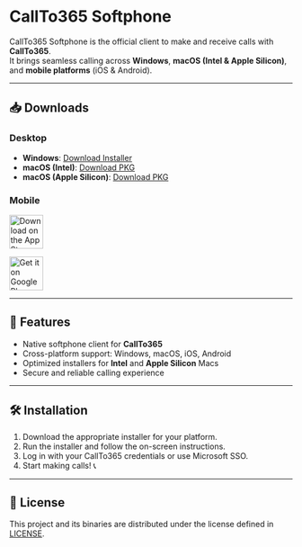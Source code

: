 # CallTo365 Softphone  

CallTo365 Softphone is the official client to make and receive calls with **CallTo365**.  
It brings seamless calling across **Windows**, **macOS (Intel & Apple Silicon)**, and **mobile platforms** (iOS & Android).  

---

## 📥 Downloads  

### Desktop  
- **Windows**: [Download Installer](https://raw.githubusercontent.com/CallTo365/softphone/main/binaries/365ONE-1.0.0.0~54fe74540c0-x64.exe?download=)
- **macOS (Intel)**: [Download PKG](https://raw.githubusercontent.com/CallTo365/softphone/main/binaries/CallTo365_1.0.0_x86_signed.pkg?download=)
- **macOS (Apple Silicon)**: [Download PKG](https://raw.githubusercontent.com/CallTo365/softphone/main/binaries/CallTo365_1.0.0_arm64_signed.pkg?download=)

### Mobile  
<p align="left">
  <a href="https://apps.apple.com/app/callto365-softphone/id6747883276" target="_blank">
    <img src="https://developer.apple.com/assets/elements/badges/download-on-the-app-store.svg" alt="Download on the App Store" height="60"/>
  </a>
</p>
<p align="left">
  <a href="https://play.google.com/store/apps/details?id=4976216304258537453" target="_blank">
    <img src="https://upload.wikimedia.org/wikipedia/commons/7/78/Google_Play_Store_badge_EN.svg" alt="Get it on Google Play" height="60"/>
  </a>
</p>  

---

## 🚀 Features  
- Native softphone client for **CallTo365**  
- Cross-platform support: Windows, macOS, iOS, Android  
- Optimized installers for **Intel** and **Apple Silicon** Macs  
- Secure and reliable calling experience  

---

## 🛠️ Installation  

1. Download the appropriate installer for your platform.  
2. Run the installer and follow the on-screen instructions.  
3. Log in with your CallTo365 credentials or use Microsoft SSO.  
4. Start making calls! 📞

---

## 📄 License  

This project and its binaries are distributed under the license defined in [LICENSE](./LICENSE).  
